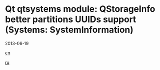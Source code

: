 # Qt qtsystems module: QStorageInfo better partitions UUIDs support (Systems: SystemInformation)

2013-06-19

[en](en.md)

[ru](ru.md)
